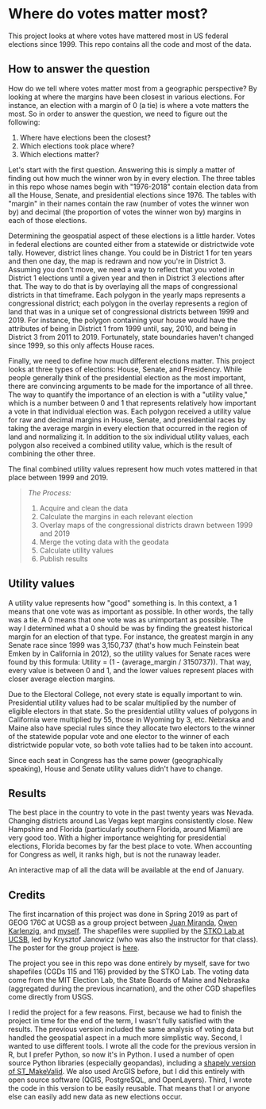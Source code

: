 # Where do votes matter most?
This project looks at where votes have mattered most in US federal elections since 1999. This repo contains all the code and most of the data.

## How to answer the question
How do we tell where votes matter most from a geographic perspective? By looking at where the margins have been closest in various elections. For instance, an election with a margin of 0 (a tie) is where a vote matters the most. So in order to answer the question, we need to figure out the following:

1) Where have elections been the closest?
2) Which elections took place where?
3) Which elections matter?

Let's start with the first question. Answering this is simply a matter of finding out how much the winner won by in every election. The three tables in this repo whose names begin with "1976-2018" contain election data from all the House, Senate, and presidential elections since 1976. The tables with "margin" in their names contain the raw (number of votes the winner won by) and decimal (the proportion of votes the winner won by) margins in each of those elections.

Determining the geospatial aspect of these elections is a little harder. Votes in federal elections are counted either from a statewide or districtwide vote tally. However, district lines change. You could be in District 1 for ten years and then one day, the map is redrawn and now you're in District 3. Assuming you don't move, we need a way to reflect that you voted in District 1 elections until a given year and then in District 3 elections after that. The way to do that is by overlaying all the maps of congressional districts in that timeframe. Each polygon in the yearly maps represents a congressional district; each polygon in the overlay represents a region of land that was in a unique set of congressional districts between 1999 and 2019. For instance, the polygon containing your house would have the attributes of being in District 1 from 1999 until, say, 2010, and being in District 3 from 2011 to 2019. Fortunately, state boundaries haven't changed since 1999, so this only affects House races.

Finally, we need to define how much different elections matter. This project looks at three types of elections: House, Senate, and Presidency. While people generally think of the presidential election as the most important, there are convincing arguments to be made for the importance of all three. The way to quantify the importance of an election is with a "utility value," which is a number between 0 and 1 that represents relatively how important a vote in that individual election was. Each polygon received a utility value for raw and decimal margins in House, Senate, and presidential races by taking the average margin in every election that occurred in the region of land and normalizing it. In addition to the six individual utility values, each polygon also received a combined utility value, which is the result of combining the other three.

The final combined utility values represent how much votes mattered in that place between 1999 and 2019.

> *The Process:*
> 1) Acquire and clean the data
> 2) Calculate the margins in each relevant election
> 3) Overlay maps of the congressional districts drawn between 1999 and 2019
> 4) Merge the voting data with the geodata
> 5) Calculate utility values
> 6) Publish results

## Utility values
A utility value represents how "good" something is. In this context, a 1 means that one vote was as important as possible. In other words, the tally was a tie. A 0 means that one vote was as unimportant as possible. The way I determined what a 0 should be was by finding the greatest historical margin for an election of that type. For instance, the greatest margin in any Senate race since 1999 was 3,150,737 (that's how much Feinstein beat Emken by in California in 2012), so the utility values for Senate races were found by this formula: Utility = (1 - (average_margin / 3150737)). That way, every value is between 0 and 1, and the lower values represent places with closer average election margins.

Due to the Electoral College, not every state is equally important to win. Presidential utility values had to be scalar multiplied by the number of eligible electors in that state. So the presidential utility values of polygons in California were multiplied by 55, those in Wyoming by 3, etc. Nebraska and Maine also have special rules since they allocate two electors to the winner of the statewide popular vote and one elector to the winner of each districtwide popular vote, so both vote tallies had to be taken into account.

Since each seat in Congress has the same power (geographically speaking), House and Senate utility values didn't have to change.

## Results
The best place in the country to vote in the past twenty years was Nevada. Changing districts around Las Vegas kept margins consistently close. New Hampshire and Florida (particularly southern Florida, around Miami) are very good too. With a higher importance weighting for presidential elections, Florida becomes by far the best place to vote. When accounting for Congress as well, it ranks high, but is not the runaway leader.

An interactive map of all the data will be available at the end of January.

## Credits
The first incarnation of this project was done in Spring 2019 as part of GEOG 176C at UCSB as a group project between [Juan Miranda](https://www.linkedin.com/in/juan-miranda-61a958138/), [Owen Karlenzig](https://www.linkedin.com/in/owen-karlenzig-95890a154/), and [myself](https://www.linkedin.com/in/joel-salzman-322891156/). The shapefiles were supplied by the [STKO Lab at UCSB](https://stko.geog.ucsb.edu/), led by Krysztof Janowicz (who was also the instructor for that class). The poster for the group project is [here](https://drive.google.com/file/d/1mxGxF_O4GJmrZ8ctpUhaFUgVHSbkkc6g/view).

The project you see in this repo was done entirely by myself, save for two shapefiles (CGDs 115 and 116) provided by the STKO Lab. The voting data come from the MIT Election Lab, the State Boards of Maine and Nebraska (aggregated during the previous incarnation), and the other CGD shapefiles come directly from USGS.

I redid the project for a few reasons. First, because we had to finish the project in time for the end of the term, I wasn't fully satisfied with the results. The previous version included the same analysis of voting data but handled the geospatial aspect in a much more simplistic way. Second, I wanted to use different tools. I wrote all the code for the previous version in R, but I prefer Python, so now it's in Python. I used a number of open source Python libraries (especially geopandas), including a [shapely version of ST_MakeValid](https://github.com/ftwillms/makevalid). We also used ArcGIS before, but I did this entirely with open source software (QGIS, PostgreSQL, and OpenLayers). Third, I wrote the code in this version to be easily reusable. That means that I or anyone else can easily add new data as new elections occur.
